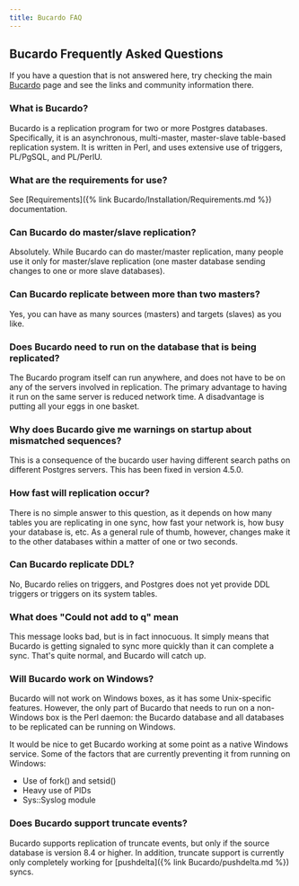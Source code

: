```yaml
---
title: Bucardo FAQ
---
```


Bucardo Frequently Asked Questions
----------------------------------

If you have a question that is not answered here, try checking the main [Bucardo](/Bucardo "wikilink") page and see the links and community information there.

### What is Bucardo?

Bucardo is a replication program for two or more Postgres databases. Specifically, it is an asynchronous, multi-master, master-slave table-based replication system. It is written in Perl, and uses extensive use of triggers, PL/PgSQL, and PL/PerlU.

### What are the requirements for use?

See [Requirements]({% link Bucardo/Installation/Requirements.md %}) documentation.

### Can Bucardo do master/slave replication?

Absolutely. While Bucardo can do master/master replication, many people use it only for master/slave replication (one master database sending changes to one or more slave databases).

### Can Bucardo replicate between more than two masters?

Yes, you can have as many sources (masters) and targets (slaves) as you like.

### Does Bucardo need to run on the database that is being replicated?

The Bucardo program itself can run anywhere, and does not have to be on any of the servers involved in replication. The primary advantage to having it run on the same server is reduced network time. A disadvantage is putting all your eggs in one basket.

### Why does Bucardo give me warnings on startup about mismatched sequences?

This is a consequence of the bucardo user having different search paths on different Postgres servers. This has been fixed in version 4.5.0.

### How fast will replication occur?

There is no simple answer to this question, as it depends on how many tables you are replicating in one sync, how fast your network is, how busy your database is, etc. As a general rule of thumb, however, changes make it to the other databases within a matter of one or two seconds.

### Can Bucardo replicate DDL?

No, Bucardo relies on triggers, and Postgres does not yet provide DDL triggers or triggers on its system tables.

### What does "Could not add to q" mean

This message looks bad, but is in fact innocuous. It simply means that Bucardo is getting signaled to sync more quickly than it can complete a sync. That's quite normal, and Bucardo will catch up.

### Will Bucardo work on Windows?

Bucardo will not work on Windows boxes, as it has some Unix-specific features. However, the only part of Bucardo that needs to run on a non-Windows box is the Perl daemon: the Bucardo database and all databases to be replicated can be running on Windows.

It would be nice to get Bucardo working at some point as a native Windows service. Some of the factors that are currently preventing it from running on Windows:

-   Use of fork() and setsid()
-   Heavy use of PIDs
-   Sys::Syslog module

### Does Bucardo support truncate events?

Bucardo supports replication of truncate events, but only if the source database is version 8.4 or higher. In addition, truncate support is currently only completely working for [pushdelta]({% link Bucardo/pushdelta.md %}) syncs.

